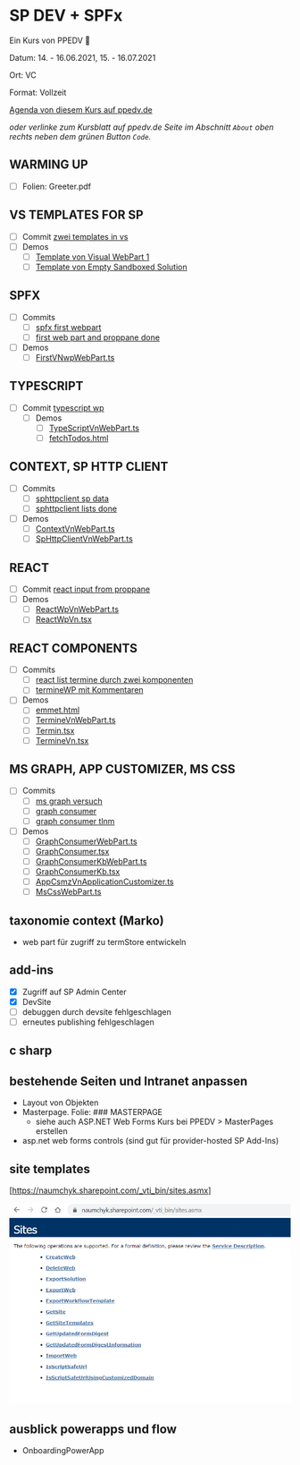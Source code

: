 # SP DEV + SPFx

Ein Kurs von PPEDV :rocket:

Datum: 14. - 16.06.2021, 15. - 16.07.2021

Ort: VC

Format: Vollzeit

[Agenda von diesem Kurs auf ppedv.de](https://ppedv.de/schulung/kurse/SharePointEntwicklungProgrammierungWorkflowWebPartBCSSeminarTrainingPowerwoche.aspx)

*oder verlinke zum Kursblatt auf ppedv.de Seite im Abschnitt `About` oben rechts neben dem grünen Button `Code`.*

## WARMING UP

- [ ] Folien: Greeter.pdf
  
## VS TEMPLATES FOR SP

- [ ] Commit [zwei templates in vs](https://github.com/ppedvAG/2021-06-14-SPdev-SPFx/commit/0d4047a74742ada2d50d6b5191725020195d7ff3)
- [ ] Demos
  - [ ] [Template von Visual WebPart 1](TRAINER/SPVisualWebPart1_VN/SPVisualWebPart1_VN)
  - [ ] [Template von Empty Sandboxed Solution](TRAINER/SP_Leer_Sandboxed/SP_Leer_Sandboxed)

## SPFX

- [ ] Commits
  - [ ] [spfx first webpart](https://github.com/ppedvAG/2021-06-14-SPdev-SPFx/commit/f52b21417b44d45b0a95231c4d03cc9db6069be9)
  - [ ] [first web part and proppane done](https://github.com/ppedvAG/2021-06-14-SPdev-SPFx/commit/78e3fc5fd53cb54c2a0c454f8fbf2467dd0574b6)
- [ ] Demos
  - [ ] [FirstVNwpWebPart.ts](TRAINER/firstVN/src/webparts/firstVNwp/FirstVNwpWebPart.ts)

## TYPESCRIPT

- [ ] Commit [typescript wp](https://github.com/ppedvAG/2021-06-14-SPdev-SPFx/commit/01280ca0ccc153d1798761e3e72024ae2c21833f)
  - [ ] Demos
    - [ ] [TypeScriptVnWebPart.ts](TRAINER/firstVN/src/webparts/typeScriptVn/TypeScriptVnWebPart.ts)
    - [ ] [fetchTodos.html](TRAINER/firstVN/src/webparts/typeScriptVn/fetchTodos.html)

## CONTEXT, SP HTTP CLIENT

- [ ] Commits
  - [ ] [sphttpclient sp data](https://github.com/ppedvAG/2021-06-14-SPdev-SPFx/commit/9352ba02895a1ff16bbac1b92f9fefc77034481d)
  - [ ] [sphttpclient lists done](https://github.com/ppedvAG/2021-06-14-SPdev-SPFx/commit/02a203b64cbe54e21df4bbeb30f5dfdcae6c956e)
- [ ] Demos
  - [ ] [ContextVnWebPart.ts](TRAINER/firstVN/src/webparts/contextVn/ContextVnWebPart.ts)
  - [ ] [SpHttpClientVnWebPart.ts](TRAINER/firstVN/src/webparts/spHttpClientVn/SpHttpClientVnWebPart.ts)

## REACT

- [ ] Commit [react input from proppane](https://github.com/ppedvAG/2021-06-14-SPdev-SPFx/commit/34e8ad99c34811e97f5676a6b44686d278ae9497)
- [ ] Demos
  - [ ] [ReactWpVnWebPart.ts](TRAINER/firstVN/src/webparts/reactWpVn/ReactWpVnWebPart.ts)
  - [ ] [ReactWpVn.tsx](TRAINER/firstVN/src/webparts/reactWpVn/components/ReactWpVn.tsx)

## REACT COMPONENTS

- [ ] Commits
  - [ ] [react list termine durch zwei komponenten](https://github.com/ppedvAG/2021-06-14-SPdev-SPFx/commit/48bc8eeb5b6265b86b1d9c72093dc56773a5f351)
  - [ ] [termineWP mit Kommentaren](https://github.com/ppedvAG/2021-06-14-SPdev-SPFx/commit/9c9df182950571e654061c033ca82e1159e952b3)
- [ ] Demos
  - [ ] [emmet.html](TRAINER/emmet.html)
  - [ ] [TermineVnWebPart.ts](TRAINER/firstVN/src/webparts/termineVn/TermineVnWebPart.ts)
  - [ ] [Termin.tsx](TRAINER/firstVN/src/webparts/termineVn/components/Termin.tsx)
  - [ ] [TermineVn.tsx](TRAINER/firstVN/src/webparts/termineVn/components/TermineVn.tsx)

## MS GRAPH, APP CUSTOMIZER, MS CSS

- [ ] Commits
  - [ ] [ms graph versuch](https://github.com/ppedvAG/2021-06-14-SPdev-SPFx/commit/b844d0df9c385e0b34ad86b1cff1f2a04dceed4d)
  - [ ] [graph consumer](https://github.com/ppedvAG/2021-06-14-SPdev-SPFx/commit/1759e9ec7f94da3e59381ddf8e773ad652ab10c0)
  - [ ] [graph consumer tlnm](https://github.com/ppedvAG/2021-06-14-SPdev-SPFx/commit/0c239df162e74c72f70c00ab8a2ce4f568e23573)
- [ ] Demos
  - [ ] [GraphConsumerWebPart.ts](TRAINER/firstVN/src/webparts/graphConsumer/GraphConsumerWebPart.ts)
  - [ ] [GraphConsumer.tsx](TRAINER/firstVN/src/webparts/graphConsumer/components/GraphConsumer.tsx)
  - [ ] [GraphConsumerKbWebPart.ts](TRAINER/GraphConsumer/src/webparts/graphConsumerKb/GraphConsumerKbWebPart.ts)
  - [ ] [GraphConsumerKb.tsx](TRAINER/GraphConsumer/src/webparts/graphConsumerKb/components/GraphConsumerKb.tsx)
  - [ ] [AppCsmzVnApplicationCustomizer.ts](TRAINER/ExtensionsVN/src/extensions/appCstmzVn/AppCstmzVnApplicationCustomizer.ts)
  - [ ] [MsCssWebPart.ts](TRAINER/firstVN/src/webparts/msCss/MsCssWebPart.ts)

## taxonomie context (Marko)

- web part für zugriff zu termStore entwickeln

## add-ins

- [x] Zugriff auf SP Admin Center
- [x] DevSite
- [ ] debuggen durch devsite fehlgeschlagen
- [ ] erneutes publishing fehlgeschlagen

## c sharp

## bestehende Seiten und Intranet anpassen

- Layout von Objekten
- Masterpage. Folie: ### MASTERPAGE
  - siehe auch ASP.NET Web Forms Kurs bei PPEDV > MasterPages erstellen
- asp.net web forms controls (sind gut für provider-hosted SP Add-Ins)

## site templates

[https://naumchyk.sharepoint.com/_vti_bin/sites.asmx]

![sites operations](TRAINER/m00x-1.png)

## ausblick powerapps und flow

- OnboardingPowerApp
